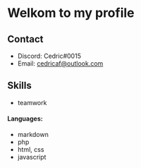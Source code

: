 

# Welkom to my profile

## Contact
* Discord: Cedric#0015
* Email: cedricaf@outlook.com


## Skills
* teamwork


#### Languages:

* markdown
* php
* html, css
* javascript

